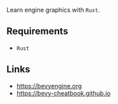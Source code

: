 
Learn engine graphics with `Rust`.

## Requirements

- `Rust`

## Links

- https://bevyengine.org
- https://bevy-cheatbook.github.io
